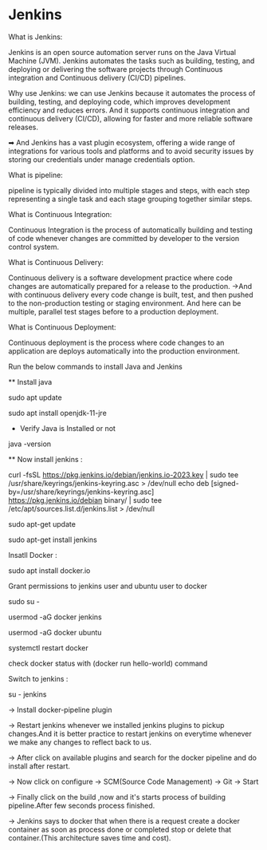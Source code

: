 # Jenkins


What is Jenkins:

Jenkins is an open source automation server runs on the Java Virtual Machine (JVM). Jenkins automates the tasks such as building, testing, and deploying or delivering the software projects through Continuous integration and Continuous delivery (CI/CD) pipelines.

Why use Jenkins:
we can use Jenkins because it automates the process of building, testing, and deploying code, which improves development efficiency and reduces errors. And it supports continuous integration and continuous delivery (CI/CD), allowing for faster and more reliable software releases.

➡ And Jenkins has a vast plugin ecosystem, offering a wide range of integrations for various tools and platforms and to avoid security issues by storing our credentials under manage credentials option.

What is pipeline:

pipeline is typically divided into multiple stages and steps, with each step representing a single task and each stage grouping together similar steps.

What is Continuous Integration:

Continuous Integration is the process of automatically building and testing of code whenever changes are committed by developer to the version control system.

What is Continuous Delivery:

Continuous delivery is a software development practice where code changes are automatically prepared for a release to the production. →And with continuous delivery every code change is built, test, and then pushed to the non-production testing or staging environment. And here can be multiple, parallel test stages before to a production deployment.

What is Continuous Deployment:

Continuous deployment is the process where code changes to an application are deploys automatically into the production environment.


Run the below commands to install Java and Jenkins

** Install java

sudo apt update

sudo apt install openjdk-11-jre

* Verify Java is Installed or not
  
java -version

** Now install jenkins : 

curl -fsSL https://pkg.jenkins.io/debian/jenkins.io-2023.key | sudo tee \
  /usr/share/keyrings/jenkins-keyring.asc > /dev/null
  echo deb [signed-by=/usr/share/keyrings/jenkins-keyring.asc] \
  https://pkg.jenkins.io/debian binary/ | sudo tee \
  /etc/apt/sources.list.d/jenkins.list > /dev/null
  
   sudo apt-get update 

   
  sudo apt-get install jenkins

Insatll Docker :

sudo apt install docker.io

Grant permissions to jenkins user and ubuntu user to docker

sudo su - 

usermod -aG docker jenkins

usermod -aG docker ubuntu

systemctl restart docker


check docker status with (docker run hello-world) command


Switch to jenkins :

su - jenkins

-> Install docker-pipeline plugin

-> Restart jenkins whenever we installed jenkins plugins to pickup changes.And it is better practice to restart jenkins on everytime whenever we make any changes to reflect back to us.

-> After click on available plugins and search for the docker pipeline and do install after restart.

-> Now click on configure -> SCM(Source Code Management) -> Git -> Start

-> Finally click on the build ,now and it's starts process of building pipeline.After few seconds process finished.

-> Jenkins says to docker that when there is a request create a docker container as soon as process done or completed stop or delete that container.(This architecture saves time and cost).

